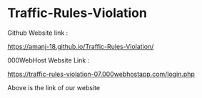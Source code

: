 # Traffic-Rules-Violation

Github Website link : 

https://amanj-18.github.io/Traffic-Rules-Violation/


000WebHost Website Link :

https://traffic-rules-violation-07.000webhostapp.com/login.php

Above is the link of our website 
